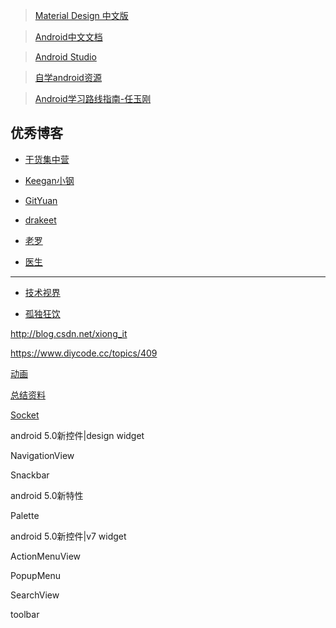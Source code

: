 > [Material Design 中文版](http://design.1sters.com/)

> [Android中文文档](https://developer.android.com/develop/index.html)

> [Android Studio](http://www.android-studio.org/index.php)

> [自学android资源](http://123.w3cschool.cn/navandroid_study)

> [Android学习路线指南-任玉刚](http://blog.csdn.net/singwhatiwanna/article/details/49560409/)

## 优秀博客

- [干货集中营](http://gank.io/)

- [Keegan小钢](http://keeganlee.me/)

- [GitYuan](http://gityuan.com/)

- [drakeet](https://drakeet.me/)

- [老罗](http://blog.csdn.net/Luoshengyang)

- [医生](http://blog.csdn.net/eclipsexys)

--------

- [技术视界](http://blog.coderclock.com/)

- [孤独狂饮](http://www.gdky005.com/)

http://blog.csdn.net/xiong_it

https://www.diycode.cc/topics/409

[动画](http://www.jcodecraeer.com/a/anzhuokaifa/androidkaifa/2017/0624/8110.html)

[总结资料](https://juejin.im/post/5940e0f6128fe1006a0d6cd9)

[Socket](http://www.jianshu.com/p/089fb79e308b)

android 5.0新控件|design widget

NavigationView

Snackbar

android 5.0新特性

Palette

android 5.0新控件|v7 widget

ActionMenuView

PopupMenu

SearchView

toolbar



